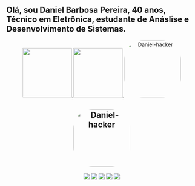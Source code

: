 ## Olá, sou Daniel Barbosa Pereira, 40 anos, Técnico em Eletrônica, estudante de Anáslise e Desenvolvimento de Sistemas.
<div align="center">
  <a href="https://github.com/dbpereira">
  <img height="130em" src="https://github-readme-stats.vercel.app/api?username=dbpereira&show_icons=true&theme=merko&include_all_commits=true&count_private=true"/>
  <img height="130em" src="https://github-readme-stats.vercel.app/api/top-langs/?username=dbpereira&layout=compact&langs_count=7&theme=merko"/>    
    
  <img align="rigth" alt="Daniel-hacker" height="150" style="border-radius:50px;" src="https://24.media.tumblr.com/4c5070a4f871a1d2b1e24b70e8acc496/tumblr_mqd5ibdXgi1sc6f01o1_500.gif">
    
  ## <img align="rigth" alt="Daniel-hacker" height="150" style="border-radius:50px;" src="https://24.media.tumblr.com/4c5070a4f871a1d2b1e24b70e8acc496/tumblr_mqd5ibdXgi1sc6f01o1_500.gif">
  
  <a href="https://www.instagram.com/dbpereira/" target="_blank"><img src="https://img.shields.io/badge/-Instagram-%23E4405F?style=for-the-badge&logo=instagram&logoColor=white" target="_blank"></a>
 	<a href="https://www.facebook.com/daniel.homer.75/" target="_blank"><img src="https://img.shields.io/badge/Facebook-1877F2?style=for-the-badge&logo=facebook&logoColor=white" target="_blank"></a>
  <a href = "mailto:danieldbpereira@gmail.com"><img src="https://img.shields.io/badge/-Gmail-%23333?style=for-the-badge&logo=gmail&logoColor=white" target="_blank"></a>
  <a href="https://br.linkedin.com/in/daniel-barbosa-pereira-b20794159" target="_blank"><img src="https://img.shields.io/badge/-LinkedIn-%230077B5?style=for-the-badge&logo=linkedin&logoColor=white" target="_blank"></a> 
  <a href="https://open.spotify.com/user/db.pereira?si=YnX5aC7hR6Stqf17pyT3hw&utm_source=whatsapp&dl_branch=1"><img src="https://img.shields.io/badge/Spotify-1ED760?&style=for-the-badge&logo=spotify&logoColor=white" target="_blank"></a> 
 
    
</div>
